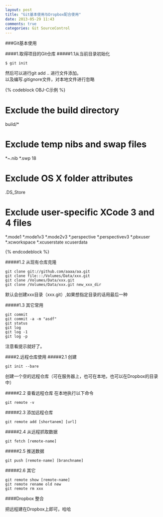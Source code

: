 ```yaml
---
layout: post
title: "Git基本使用与Dropbox配合使用"
date: 2013-05-29 11:43
comments: true
categories: Git SourceControl
---
```


###Git基本使用

####1.取得项目的Git仓库
#####1.1从当前目录初始化
```
$ git init
```

然后可以进行git add .. 进行文件添加。  
以及编写.gitignore文件，对本地文件进行忽略

{% codeblock OBJ-C示例 %}

 # Exclude the build directory
 build/*
 
 # Exclude temp nibs and swap files
 *~.nib
 *.swp
 18 
 # Exclude OS X folder attributes
 .DS_Store
 
 # Exclude user-specific XCode 3 and 4 files
 *.mode1
 *.mode1v3
 *.mode2v3
 *.perspective
 *.perspectivev3
 *.pbxuser
 *.xcworkspace
 *.xcuserstate
 xcuserdata

{% endcodeblock %}


#####1.2 从现有仓库克隆

```
git clone git://github.com/aaaa/aa.git
git clone file:::/Volumes/Data/xxx.git
git clone /Volumes/Data/xxx.git
git clone /Volumes/Data/xxx.git new_xxx_dir
```

默认会创建xxx目录（xxx.git）,如果想指定目录的话用最后一种

#####1.3 其它常用

```
git commit
git commit -a -m "asdf"
git status
git log
git log -1
git log -p
```

注意看提示就好了。

####2.远程仓库使用
#####2.1 创建
```
git init --bare
```

创建一个空的远程仓库（可在服务器上，也可在本地，也可以在Dropbox的目录中）


#####2.2 查看远程仓库
在本地执行以下命令
```
git remote -v
```

#####2.3 添加远程仓库
```
git remote add [shortanem] [url]
```

#####2.4 从远程抓取数据
```
git fetch [remote-name]
```

#####2.5 推送数据
```
git push [remote-name] [branchname]
```

#####2.6 其它
```
git remote show [remote-name]
git remote rename old new
git remote rm xxx
```


####Dropbox 整合

把远程建在Dropbox上即可，哈哈





